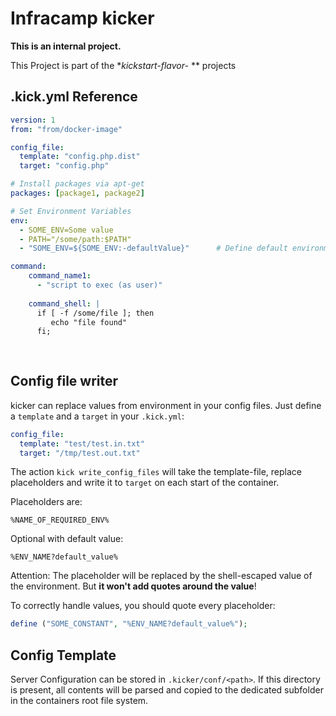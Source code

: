 # Infracamp kicker

**This is an internal project.**

This Project is part of the **kickstart-flavor-* ** projects

## .kick.yml Reference


```yaml
version: 1
from: "from/docker-image"

config_file:
  template: "config.php.dist"
  target: "config.php"

# Install packages via apt-get
packages: [package1, package2]

# Set Environment Variables
env:
  - SOME_ENV=Some value 
  - PATH="/some/path:$PATH"
  - "SOME_ENV=${SOME_ENV:-defaultValue}"      # Define default environment

command:
    command_name1:
      - "script to exec (as user)"
        
    command_shell: |
      if [ -f /some/file ]; then
         echo "file found"
      fi;
      
     
```

## Config file writer

kicker can replace values from environment in your config files. Just define a `template` and a
`target` in your `.kick.yml`:

```yaml
config_file:
  template: "test/test.in.txt"
  target: "/tmp/test.out.txt"
```
The action `kick write_config_files` will take the template-file, replace placeholders
and write it to `target` on each start of the container.

Placeholders are:

```
%NAME_OF_REQUIRED_ENV%
```

Optional with default value:

```
%ENV_NAME?default_value%
```

Attention: The placeholder will be replaced by the shell-escaped value of the
environment. But **it won't add quotes around the value**!

To correctly handle values, you should quote every placeholder:

```php
define ("SOME_CONSTANT", "%ENV_NAME?default_value%");
```

## Config Template

Server Configuration can be stored in `.kicker/conf/<path>`. If this directory
is present, all contents will be parsed and copied to the dedicated subfolder
in the containers root file system.


